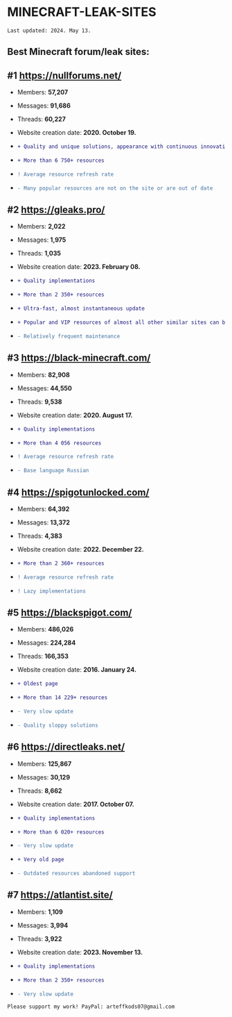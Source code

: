 # MINECRAFT-LEAK-SITES
`Last updated: 2024. May 13.`

## Best Minecraft forum/leak sites:

## #1 https://nullforums.net/
- Members: **57,207**
- Messages: **91,686**
- Threads: **60,227**
- Website creation date: **2020. October 19.**

- ```diff
  + Quality and unique solutions, appearance with continuous innovation
  ```
- ```diff
  + More than 6 750+ resources
  ```
- ```diff
  ! Average resource refresh rate
  ```
- ```diff
  - Many popular resources are not on the site or are out of date
  ```

## #2 https://gleaks.pro/
- Members: **2,022**
- Messages: **1,975**
- Threads: **1,035**
- Website creation date: **2023. February 08.**

- ```diff
  + Quality implementations
  ```
- ```diff
  + More than 2 350+ resources
  ```
- ```diff
  + Ultra-fast, almost instantaneous update
  ```
- ```diff
  + Popular and VIP resources of almost all other similar sites can be found here
  ```
- ```diff
  - Relatively frequent maintenance
  ```

## #3 https://black-minecraft.com/
- Members: **82,908**
- Messages: **44,550**
- Threads: **9,538**
- Website creation date: **2020. August 17.**

- ```diff
  + Quality implementations
  ```
- ```diff
  + More than 4 056 resources
  ```
- ```diff
  ! Average resource refresh rate
  ```
- ```diff
  - Base language Russian
  ```


## #4 https://spigotunlocked.com/
- Members: **64,392**
- Messages: **13,372**
- Threads: **4,383**
- Website creation date: **2022. December 22.**

- ```diff
  + More than 2 360+ resources
  ```
- ```diff
  ! Average resource refresh rate
  ```
- ```diff
  ! Lazy implementations
  ```


## #5 https://blackspigot.com/
- Members: **486,026**
- Messages: **224,284**
- Threads: **166,353**
- Website creation date: **2016. January 24.**

- ```diff
  + Oldest page
  ```
- ```diff
  + More than 14 229+ resources
  ```
- ```diff
  - Very slow update
  ```
- ```diff
  - Quality sloppy solutions
  ```


## #6 https://directleaks.net/
- Members: **125,867**
- Messages: **30,129**
- Threads: **8,662**
- Website creation date: **2017. October 07.**

- ```diff
  + Quality implementations
  ```
- ```diff
  + More than 6 020+ resources
  ```
- ```diff
  - Very slow update
  ```
- ```diff
  + Very old page
  ```
- ```diff
  - Outdated resources abandoned support
  ```


## #7 https://atlantist.site/
- Members: **1,109**
- Messages: **3,994**
- Threads: **3,922**
- Website creation date: **2023. November 13.**

- ```diff
  + Quality implementations
  ```
- ```diff
  + More than 2 350+ resources
  ```
- ```diff
  - Very slow update
  ```


` Please support my work! PayPal: arteffkods07@gmail.com `
